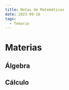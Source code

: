 ```yaml
---
title: Notas de Matemáticas
date: 2023-09-16
tags:
  - Temario
---
```

# Materias
## Álgebra
## Cálculo
